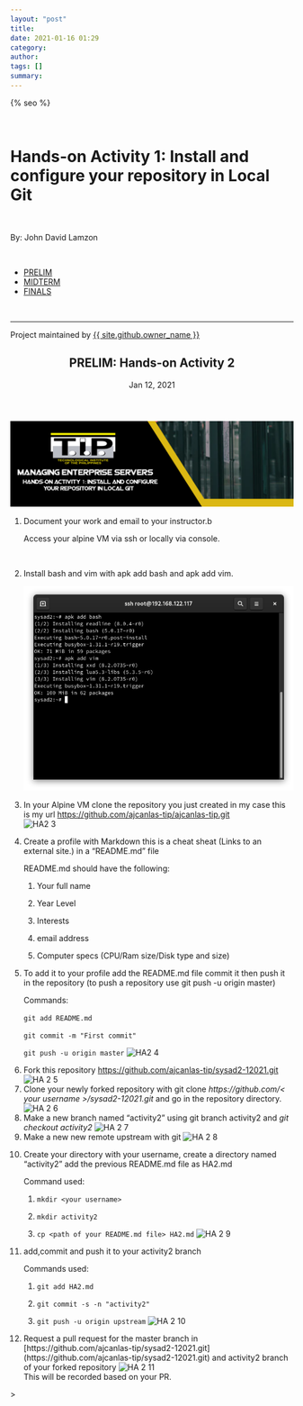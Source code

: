 ```yaml
---
layout: "post"
title: 
date: 2021-01-16 01:29
category: 
author: 
tags: []
summary: 
---
```


<html lang="{{ site.lang | default: "en-US" }}">
  <head>
    <meta charset="utf-8">
    <meta http-equiv="X-UA-Compatible" content="IE=edge">

{% seo %}
    <link rel="stylesheet" href="{{ '/assets/css/style.css?v=' | append: site.github.build_revision | relative_url }}">
    <script src="https://code.jquery.com/jquery-1.12.4.min.js" integrity="sha256-ZosEbRLbNQzLpnKIkEdrPv7lOy9C27hHQ+Xp8a4MxAQ=" crossorigin="anonymous"></script>
    <script src="{{ '/assets/js/respond.js' | relative_url }}"></script>
    <!--[if lt IE 9]>
      <script src="//html5shiv.googlecode.com/svn/trunk/html5.js"></script>
    <![endif]-->
    <!--[if lt IE 8]>
    <link rel="stylesheet" href="{{ '/assets/css/ie.css' | relative_url }}">
    <![endif]-->
    <link rel="stylesheet" href="assets/css/main.css" />
    <noscript><link rel="stylesheet" href="assets/css/noscript.css" /></noscript>


  </head>
  <body class="is-preload">
    <div class="wrapper">
        <div id="title">
          <br>
          <h1>Hands-on Activity 1: Install and configure your repository in Local Git</h1>
          <br>
          <p>By: John David Lamzon</p>
          <br>
          <nav id="nav">
						<ul class="links">
							<li class="active"><a href="index.html">PRELIM</a></li>
							<li><a href="generic.html">MIDTERM</a></li>
							<li><a href="elements.html">FINALS</a></li>
					  </ul>
          </nav>
          <br>
          <hr>
          <span class="credits left">Project maintained by <a href="{{ site.github.owner_url }}">{{ site.github.owner_name }}</a></span>
        </div>   
            <article class="post h-entry" itemscope="" itemtype="http://schema.org/BlogPosting">

  <header class="post-header">
    <h1 class="post-title p-name" itemprop="name headline">PRELIM: Hands-on Activity 2</h1>
    <p class="post-meta">
      <time class="dt-published" datetime="2021-01-12T00:00:00+00:00" itemprop="datePublished">Jan 12, 2021
      </time></p>
  </header>

  <div class="post-content e-content" itemprop="articleBody">
    <p><img src="assets/images/HA1.jpg" /></p>
<ol>
  <li>
    <p>Document your work and email to your instructor.b</p>
    <p>Access your alpine VM via ssh or locally via console.</p>
<img src="1.png" alt="" />
  </li>
  <li>
    <p>Install bash and vim with apk add bash and apk add vim.</p>
<img src="assets/images/2.png" alt="" />
  </li>
  <li>
    <p>In your Alpine VM clone the repository you just created in my case this is my url <a href="https://github.com/ajcanlas-tip/ajcanlas-tip.git">https://github.com/ajcanlas-tip/ajcanlas-tip.git</a><br>
<img src="https://user-images.githubusercontent.com/75419236/104206321-54bef780-546a-11eb-9a73-a39f8a6b7f30.png" alt="HA2 3"></p>
  </li>
  <li>
    <p>Create a profile with Markdown this is a cheat sheat (Links to an external site.) in a “README.md” file</p>
    <p>README.md should have the following:</p>
    <ol>
      <li>
        <p>Your full name</p>
      </li>
      <li>
        <p>Year Level</p>
      </li>
      <li>
        <p>Interests</p>
      </li>
      <li>
        <p>email address</p>
      </li>
      <li>
        <p>Computer specs (CPU/Ram size/Disk type and size)</p>
      </li>
    </ol>
  </li>
  <li>
    <p>To add it to your profile add the README.md file commit it then push it in the repository (to push a repository use git push -u origin master)</p>
    <p>Commands:</p>
    <p><code class="language-plaintext highlighter-rouge">git add README.md</code></p>
    <p><code class="language-plaintext highlighter-rouge">git commit -m "First commit"</code></p>
    <p><code class="language-plaintext highlighter-rouge">git push -u origin master</code>
<img src="https://user-images.githubusercontent.com/75419236/104207112-31487c80-546b-11eb-86f2-bfeec08efa09.png" alt="HA2 4"></p>
  </li>
  <li>Fork this repository <a href="https://github.com/ajcanlas-tip/sysad2-12021.git">https://github.com/ajcanlas-tip/sysad2-12021.git</a>
<img src="https://user-images.githubusercontent.com/75419236/104208717-c3e91b80-546b-11eb-97ac-cb234c7385bd.png" alt="HA 2 5"></li>
  <li>Clone your newly forked repository with git clone <em>https://github.com/&lt; your username &gt;/sysad2-12021.git</em> and  go in the repository directory.
<img src="https://user-images.githubusercontent.com/75419236/104208705-c186c180-546b-11eb-94c0-0ea2436c9fa5.png" alt="HA 2 6"></li>
  <li>Make a new branch named “activity2” using git branch activity2 and <em>git checkout activity2</em>
<img src="https://user-images.githubusercontent.com/75419236/104208844-f135c980-546b-11eb-9ce3-3c5ae160c66e.png" alt="HA 2 7 "></li>
  <li>Make a new new remote upstream with git 
<img src="https://user-images.githubusercontent.com/75419236/104208847-f266f680-546b-11eb-94e0-5ab3c2042175.png" alt="HA 2 8"></li>
  <li>
    <p>Create your directory with your username, create a directory named “activity2” add the previous README.md file as HA2.md</p>

<p>Command used:</p>

<ol>
    <li>
    <p><code class="language-plaintext highlighter-rouge">mkdir &lt;your username&gt;</code></p>
    </li>
    <li>
    <p><code class="language-plaintext highlighter-rouge">mkdir activity2</code></p>
    </li>
    <li>
    <p><code class="language-plaintext highlighter-rouge">cp &lt;path of your README.md file&gt; HA2.md</code>
<img src="https://user-images.githubusercontent.com/75419236/104209195-5b4e6e80-546c-11eb-9f29-9fcbb461e76f.png" alt="HA 2 9"></p>
      </li>
    </ol>
  </li>
  <li>
    <p>add,commit and push it to your activity2 branch</p>

<p>Commands used:</p>

<ol>
    <li>
    <p><code class="language-plaintext highlighter-rouge">git add HA2.md</code></p>
    </li>
    <li>
    <p><code class="language-plaintext highlighter-rouge">git commit -s -n "activity2"</code></p>
    </li>
    <li>
    <p><code class="language-plaintext highlighter-rouge">git push -u origin upstream</code>
<img src="https://user-images.githubusercontent.com/75419236/104209878-31497c00-546d-11eb-91e4-64d39116d761.png" alt="HA 2 10"></p>
      </li>
    </ol>
  </li>
  <li>Request a pull request for the master branch in [https://github.com/ajcanlas-tip/sysad2-12021.git] (https://github.com/ajcanlas-tip/sysad2-12021.git) and activity2 branch of your forked repository
<img src="https://user-images.githubusercontent.com/75419236/104209877-30b0e580-546d-11eb-9d02-16967b137009.png" alt="HA 2 11"><br>
 This will be recorded based on your PR.</li>
</ol>>
    </div>
    

  </body>
</html>
